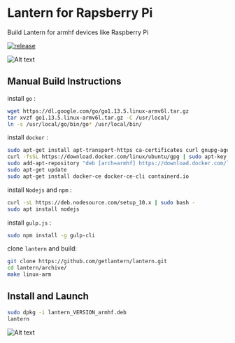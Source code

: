 # Lantern for Rapsberry Pi
Build Lantern for armhf devices like Raspberry Pi

[![release](https://img.shields.io/github/release/getlantern/lantern.svg)](https://github.com/getlantern/lantern/releases/latest)

![Alt text](/../master/banner.png?raw=true "Banner")


Manual Build Instructions
-------------------------

install `go` :

```bash
wget https://dl.google.com/go/go1.13.5.linux-armv6l.tar.gz
tar xvzf go1.13.5.linux-armv6l.tar.gz -C /usr/local/
ln -s /usr/local/go/bin/go* /usr/local/bin/
```

install `docker` :

```bash
sudo apt-get install apt-transport-https ca-certificates curl gnupg-agent software-properties-common
curl -fsSL https://download.docker.com/linux/ubuntu/gpg | sudo apt-key add -
sudo add-apt-repository "deb [arch=armhf] https://download.docker.com/linux/ubuntu $(lsb_release -cs) stable"
sudo apt-get update
sudo apt-get install docker-ce docker-ce-cli containerd.io
```

install `Nodejs` and `npm` :

```bash
curl -sL https://deb.nodesource.com/setup_10.x | sudo bash -
sudo apt install nodejs
```

install `gulp.js` :

```bash
sudo npm install -g gulp-cli
```

clone `lantern` and build: 

```bash
git clone https://github.com/getlantern/lantern.git
cd lantern/archive/
make linux-arm
```

Install and Launch
------------------

```bash
sudo dpkg -i lantern_VERSION_armhf.deb
lantern
```

![Alt text](/../master/screenshot.png?raw=true "Screenshot")

